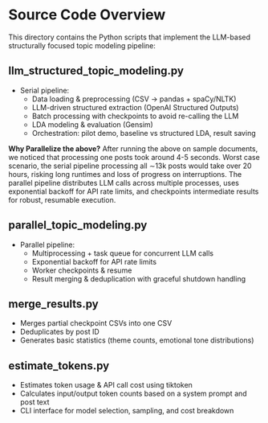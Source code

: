 # Source Code Overview

This directory contains the Python scripts that implement the LLM-based structurally focused topic modeling pipeline:

## llm_structured_topic_modeling.py

- Serial pipeline:
  - Data loading & preprocessing (CSV → pandas + spaCy/NLTK)
  - LLM-driven structured extraction (OpenAI Structured Outputs)
  - Batch processing with checkpoints to avoid re-calling the LLM
  - LDA modeling & evaluation (Gensim)
  - Orchestration: pilot demo, baseline vs structured LDA, result saving

**Why Parallelize the above?** After running the above on sample documents, we noticed that processing one posts took around 4-5 seconds. Worst case scenario, the serial pipeline processing all ∼13k posts would take over 20 hours, risking long runtimes and loss of progress on interruptions. The parallel pipeline distributes LLM calls across multiple processes, uses exponential backoff for API rate limits, and checkpoints intermediate results for robust, resumable execution.

## parallel_topic_modeling.py

- Parallel pipeline:
  - Multiprocessing + task queue for concurrent LLM calls
  - Exponential backoff for API rate limits
  - Worker checkpoints & resume
  - Result merging & deduplication with graceful shutdown handling

## merge_results.py

- Merges partial checkpoint CSVs into one CSV
- Deduplicates by post ID
- Generates basic statistics (theme counts, emotional tone distributions)

## estimate_tokens.py

- Estimates token usage & API call cost using tiktoken
- Calculates input/output token counts based on a system prompt and post text
- CLI interface for model selection, sampling, and cost breakdown
